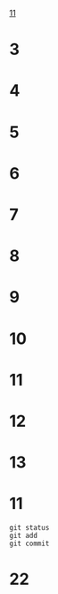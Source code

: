 [11](https://github.com/lioncub999/reactmaster/blob/main/1.%ED%94%84%EB%A1%9C%EC%A0%9D%ED%8A%B8%20%EC%83%9D%EC%84%B1%2C%20%EC%84%B8%ED%8C%85.md#22)

# 3
# 4
# 5
# 6
# 7
# 8
# 9
# 10
# 11
# 12
# 13
















































# 11
```
git status
git add
git commit
```



# 22
